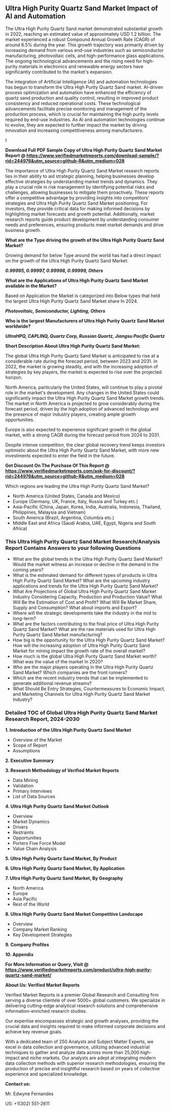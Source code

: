 <h2>Ultra High Purity Quartz Sand Market Impact of AI and Automation</h2><p>The Ultra High Purity Quartz Sand market demonstrated substantial growth in 2022, reaching an estimated value of approximately USD 1.2 billion. The market experienced a robust Compound Annual Growth Rate (CAGR) of around 6.5% during the year. This growth trajectory was primarily driven by increasing demand from various end-use industries such as semiconductor manufacturing, photovoltaic cells, and high-performance glass applications. The ongoing technological advancements and the rising need for high-purity materials in electronics and renewable energy sectors have significantly contributed to the market's expansion.</p><p>The integration of Artificial Intelligence (AI) and automation technologies has begun to transform the Ultra High Purity Quartz Sand market. AI-driven process optimization and automation have enhanced the efficiency of quartz sand production and quality control, resulting in improved product consistency and reduced operational costs. These technological advancements facilitate precise monitoring and management of the production process, which is crucial for maintaining the high purity levels required by end-use industries. As AI and automation technologies continue to evolve, they are expected to further impact the market by driving innovation and increasing competitiveness among manufacturers.</p>t</p><p id="" class=""><strong>Download Full PDF Sample Copy of Ultra High Purity Quartz Sand Market Report @ <a href="https://www.verifiedmarketreports.com/download-sample/?rid=244976&utm_source=github-R&utm_medium=028" target="_blank">https://www.verifiedmarketreports.com/download-sample/?rid=244976&utm_source=github-R&utm_medium=028</a></strong></p><p>The importance of&nbsp;Ultra High Purity Quartz Sand Market research reports lies in their ability to aid strategic planning, helping businesses develop effective strategies by understanding market trends and dynamics. They play a crucial role in risk management by identifying potential risks and challenges, allowing businesses to mitigate them proactively. These reports offer a competitive advantage by providing insights into competitors' strategies and Ultra High Purity Quartz Sand Market positioning. For investors, they provide critical data for making informed decisions by highlighting market forecasts and growth potential. Additionally, market research reports guide product development by understanding consumer needs and preferences, ensuring products meet market demands and drive business growth.</p><p><strong>What are the&nbsp;Type driving the growth of the Ultra High Purity Quartz Sand Market?</strong></p><p id="" class="">Growing demand for below Type around the world has had a direct impact on the growth of the Ultra High Purity Quartz Sand Market:</p><em><strong>0.99995, 0.99997, 0.99998, 0.99999, Others</strong></em></p><strong>What are the&nbsp;Applications&nbsp;of Ultra High Purity Quartz Sand Market available in the Market?</strong></p><p id="" class="">Based on Application the Market is categorized into Below types that held the largest Ultra High Purity Quartz Sand Market share In 2024.</p><em><strong>Photovoltaic, Semiconductor, Lighting, Others</strong></em></p><strong>Who is the largest Manufacturers of Ultra High Purity Quartz Sand Market worldwide?</strong></p><p><em><strong>UltraHPQ, CAPLINQ, Quartz Corp, Russian Quartz, Jiangsu Pacific Quartz</strong></em></p><p id="" class=""><strong>Short Description About Ultra High Purity Quartz Sand Market:</strong></p><p>The global Ultra High Purity Quartz Sand Market is anticipated to rise at a considerable rate during the forecast period, between 2023 and 2031. In 2022, the market is growing steadily, and with the increasing adoption of strategies by key players, the market is expected to rise over the projected horizon.</p><p>North America, particularly the United States, will continue to play a pivotal role in the market's development. Any changes in the United States could significantly impact the Ultra High Purity Quartz Sand Market growth trends. The market in North America is projected to grow considerably during the forecast period, driven by the high adoption of advanced technology and the presence of major industry players, creating ample growth opportunities.</p><p>Europe is also expected to experience significant growth in the global market, with a strong CAGR during the forecast period from 2024 to 2031.</p><p>Despite intense competition, the clear global recovery trend keeps investors optimistic about the Ultra High Purity Quartz Sand Market, with more new investments expected to enter the field in the future.</p><p id="" class=""><strong>Get Discount On The Purchase Of This Report @ <a href="https://www.verifiedmarketreports.com/ask-for-discount/?rid=244976&utm_source=github-R&utm_medium=028" target="_blank">https://www.verifiedmarketreports.com/ask-for-discount/?rid=244976&utm_source=github-R&utm_medium=028</a></strong></p>Which regions are leading the Ultra High Purity Quartz Sand Market?</p><ul><li>North America (United States, Canada and Mexico)</li><li>Europe (Germany, UK, France, Italy, Russia and Turkey etc.)</li><li>Asia-Pacific (China, Japan, Korea, India, Australia, Indonesia, Thailand, Philippines, Malaysia and Vietnam)</li><li>South America (Brazil, Argentina, Columbia etc.)</li><li>Middle East and Africa (Saudi Arabia, UAE, Egypt, Nigeria and South Africa)</li></ul><h3 id="" class="">This Ultra High Purity Quartz Sand Market Research/Analysis Report Contains Answers to your following Questions</h3><ul><li>What are the global trends in the Ultra High Purity Quartz Sand Market? Would the market witness an increase or decline in the demand in the coming years?</li><li>What is the estimated demand for different types of products in Ultra High Purity Quartz Sand Market? What are the upcoming industry applications and trends for the Ultra High Purity Quartz Sand Market?</li><li>What Are Projections of Global Ultra High Purity Quartz Sand Market Industry Considering Capacity, Production and Production Value? What Will Be the Estimation of Cost and Profit? What Will Be Market Share, Supply and Consumption? What about imports and Export?</li><li>Where will the strategic developments take the industry in the mid to long-term?</li><li>What are the factors contributing to the final price of Ultra High Purity Quartz Sand Market? What are the raw materials used for Ultra High Purity Quartz Sand Market manufacturing?</li><li>How big is the opportunity for the Ultra High Purity Quartz Sand Market? How will the increasing adoption of Ultra High Purity Quartz Sand Market for mining impact the growth rate of the overall market?</li><li>How much is the global Ultra High Purity Quartz Sand Market worth? What was the value of the market In 2020?</li><li>Who are the major players operating in the Ultra High Purity Quartz Sand Market? Which companies are the front runners?</li><li>Which are the recent industry trends that can be implemented to generate additional revenue streams?</li><li>What Should Be Entry Strategies, Countermeasures to Economic Impact, and Marketing Channels for Ultra High Purity Quartz Sand Market Industry?</li></ul><h3 id="" class="">Detailed TOC of Global Ultra High Purity Quartz Sand Market Research Report, 2024-2030</h3><p id="" class=""><strong>1. Introduction of the Ultra High Purity Quartz Sand Market</strong></p><ul><li>Overview of the Market</li><li>Scope of Report</li><li>Assumptions</li></ul><p id="" class=""><strong>2. Executive Summary</strong></p><p id="" class=""><strong>3. Research Methodology of Verified Market Reports</strong></p><ul><li>Data Mining</li><li>Validation</li><li>Primary Interviews</li><li>List of Data Sources</li></ul><p id="" class=""><strong>4. Ultra High Purity Quartz Sand Market Outlook</strong></p><ul><li>Overview</li><li>Market Dynamics</li><li>Drivers</li><li>Restraints</li><li>Opportunities</li><li>Porters Five Force Model</li><li>Value Chain Analysis</li></ul><p id="" class=""><strong>5. Ultra High Purity Quartz Sand Market, By Product</strong></p><p id="" class=""><strong>6. Ultra High Purity Quartz Sand Market, By Application</strong></p><p id="" class=""><strong>7. Ultra High Purity Quartz Sand Market, By Geography</strong></p><ul><li>North America</li><li>Europe</li><li>Asia Pacific</li><li>Rest of the World</li></ul><p id="" class=""><strong>8. Ultra High Purity Quartz Sand Market Competitive Landscape</strong></p><ul><li>Overview</li><li>Company Market Ranking</li><li>Key Development Strategies</li></ul><p id="" class=""><strong>9. Company Profiles</strong></p><p id="" class=""><strong>10. Appendix</strong></p><p id="" class=""><strong>For More Information or Query, Visit @ <a href="https://www.verifiedmarketreports.com/product/ultra-high-purity-quartz-sand-market/" target="_blank">https://www.verifiedmarketreports.com/product/ultra-high-purity-quartz-sand-market/</a></strong></p><p id="" class=""><strong>About Us: Verified Market Reports</strong></p><p id="" class="">Verified Market Reports is a premier Global Research and Consulting firm serving a diverse clientele of over 5000+ global customers. We specialize in delivering cutting-edge analytical research solutions and comprehensive information-enriched research studies.</p><p id="" class="">Our expertise encompasses strategic and growth analyses, providing the crucial data and insights required to make informed corporate decisions and achieve key revenue goals.</p><p id="" class="">With a dedicated team of 250 Analysts and Subject Matter Experts, we excel in data collection and governance, utilizing advanced industrial techniques to gather and analyze data across more than 25,000 high-impact and niche markets. Our analysts are adept at integrating modern data collection methods with superior research methodologies, ensuring the production of precise and insightful research based on years of collective experience and specialized knowledge.</p><p id="" class=""><strong>Contact us:</strong></p><p id="" class="">Mr. Edwyne Fernandes</p><p id="" class="">US: +1(302) 551-2611</p>